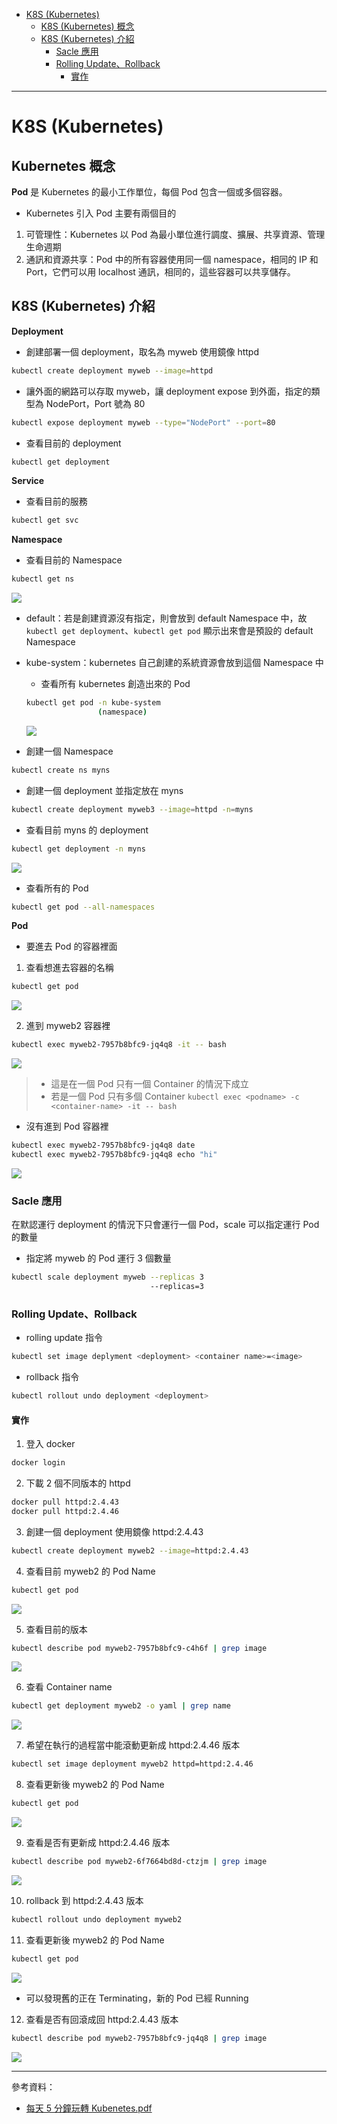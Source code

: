 * [K8S (Kubernetes)](https://github.com/linjiachi/Linux_note/blob/master/109-1%20Docker/W13-20201208.md#k8s-kubernetes)
    - [K8S (Kubernetes) 概念](https://github.com/linjiachi/Linux_note/blob/master/109-1%20Docker/W13-20201208.md#kubernetes-%E6%A6%82%E5%BF%B5)
    - [K8S (Kubernetes) 介紹](https://github.com/linjiachi/Linux_note/blob/master/109-1%20Docker/W13-20201208.md#k8s-kubernetes-%E4%BB%8B%E7%B4%B9)
        - [Sacle 應用](https://github.com/linjiachi/Linux_note/blob/master/109-1%20Docker/W13-20201208.md#sacle-%E6%87%89%E7%94%A8)
        - [Rolling Update、Rollback](https://github.com/linjiachi/Linux_note/blob/master/109-1%20Docker/W13-20201208.md#rolling-updaterollback)
            - [實作](https://github.com/linjiachi/Linux_note/blob/master/109-1%20Docker/W13-20201208.md#%E5%AF%A6%E4%BD%9C)
---
# K8S (Kubernetes)
## Kubernetes 概念
**Pod** 是 Kubernetes 的最小工作單位，每個 Pod 包含一個或多個容器。
* Kubernetes 引入 Pod 主要有兩個目的
1. 可管理性：Kubernetes 以 Pod 為最小單位進行調度、擴展、共享資源、管理生命週期
2. 通訊和資源共享：Pod 中的所有容器使用同一個 namespace，相同的 IP 和 Port，它們可以用 localhost 通訊，相同的，這些容器可以共享儲存。

## K8S (Kubernetes) 介紹
**Deployment**
* 創建部署一個 deployment，取名為 myweb 使用鏡像 httpd
```sh
kubectl create deployment myweb --image=httpd
```
* 讓外面的網路可以存取 myweb，讓 deployment expose 到外面，指定的類型為 NodePort，Port 號為 80
```sh
kubectl expose deployment myweb --type="NodePort" --port=80
```
* 查看目前的 deployment
```sh
kubectl get deployment
```
**Service**
* 查看目前的服務
```sh
kubectl get svc
```
**Namespace**
* 查看目前的 Namespace
```sh
kubectl get ns
```
![](Image/W13-20201208/namespace.PNG)

* default：若是創建資源沒有指定，則會放到 default Namespace 中，故 `kubectl get deployment`、`kubectl get pod` 顯示出來會是預設的 default Namespace
* kube-system：kubernetes 自己創建的系統資源會放到這個 Namespace 中
    
    - 查看所有 kubernetes 創造出來的 Pod

    ```sh
    kubectl get pod -n kube-system
                    (namespace)
    ```
    ![](Image/W13-20201208/kube-system.PNG)

* 創建一個 Namespace
```sh
kubectl create ns myns
```
* 創建一個 deployment 並指定放在 myns
```sh
kubectl create deployment myweb3 --image=httpd -n=myns
```
* 查看目前 myns 的 deployment
```sh
kubectl get deployment -n myns
```
![](Image/W13-20201208/myns.PNG)

* 查看所有的 Pod
```sh
kubectl get pod --all-namespaces
```
**Pod**
* 要進去 Pod 的容器裡面
1. 查看想進去容器的名稱
```sh
kubectl get pod
```
![](Image/W13-20201208/getpod4.PNG)

2. 進到 myweb2 容器裡
```sh
kubectl exec myweb2-7957b8bfc9-jq4q8 -it -- bash
```
![](Image/W13-20201208/1.PNG)

> * 這是在一個 Pod 只有一個 Container 的情況下成立
> * 若是一個 Pod 只有多個 Container
`kubectl exec <podname> -c <container-name> -it -- bash`

* 沒有進到 Pod 容器裡
```sh
kubectl exec myweb2-7957b8bfc9-jq4q8 date
kubectl exec myweb2-7957b8bfc9-jq4q8 echo "hi"
```
![](Image/W13-20201208/2.PNG)

### Sacle 應用
在默認運行 deployment 的情況下只會運行一個 Pod，scale 可以指定運行 Pod 的數量

* 指定將 myweb 的 Pod 運行 3 個數量
```sh
kubectl scale deployment myweb --replicas 3
                               --replicas=3
```
### Rolling Update、Rollback
* rolling update 指令
```sh
kubectl set image deplyment <deployment> <container name>=<image>
```
* rollback 指令
```sh
kubectl rollout undo deployment <deployment>
```

#### 實作
1. 登入 docker
```sh
docker login
```
2. 下載 2 個不同版本的 httpd
```sh
docker pull httpd:2.4.43
docker pull httpd:2.4.46
```
3. 創建一個 deployment 使用鏡像 httpd:2.4.43
```sh
kubectl create deployment myweb2 --image=httpd:2.4.43
```
4. 查看目前 myweb2 的 Pod Name
```sh
kubectl get pod
```
![](Image/W13-20201208/getpod.PNG)

5. 查看目前的版本
```sh
kubectl describe pod myweb2-7957b8bfc9-c4h6f | grep image
```
![](Image/W13-20201208/oldimage.PNG)

6. 查看 Container name
```sh
kubectl get deployment myweb2 -o yaml | grep name
```
![](Image/W13-20201208/myweb2name.PNG)

7. 希望在執行的過程當中能滾動更新成 httpd:2.4.46 版本
```sh
kubectl set image deployment myweb2 httpd=httpd:2.4.46
```

8. 查看更新後 myweb2 的 Pod Name
```sh
kubectl get pod
```
![](Image/W13-20201208/getpod2.PNG)

9. 查看是否有更新成 httpd:2.4.46 版本
```sh
kubectl describe pod myweb2-6f7664bd8d-ctzjm | grep image  
```
![](Image/W13-20201208/newimage.PNG)

10. rollback 到 httpd:2.4.43 版本
```sh
kubectl rollout undo deployment myweb2
```
11. 查看更新後 myweb2 的 Pod Name
```sh
kubectl get pod
```
![](Image/W13-20201208/getpod3.PNG)

* 可以發現舊的正在 Terminating，新的 Pod 已經 Running

12. 查看是否有回滾成回 httpd:2.4.43 版本
```sh
kubectl describe pod myweb2-7957b8bfc9-jq4q8 | grep image
``` 
![](Image/W13-20201208/oldimage2.PNG)

---
參考資料：
- [每天 5 分鐘玩轉 Kubenetes.pdf](https://drive.google.com/file/d/1kcT8R9VYw6cgLAiqZaVlX9m0-hVC4YKw/view?usp=sharing)